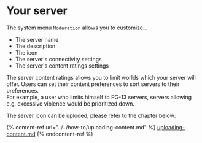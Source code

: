 # Your server

The system menu `Moderation` allows you to customize...

* The server name
* The description
* The icon
* The server's connectivity settings
* The server's content ratings settings

The server content ratings allows you to limit worlds which your server will offer. Users can set their content preferences to sort servers to their preferences.\
For example, a user who limits himself to PG-13 servers, servers allowing e.g. excessive violence would be prioritized down.

The server icon can be uploded, please refer to the chapter below:

{% content-ref url="../../how-to/uploading-content.md" %}
[uploading-content.md](../../how-to/uploading-content.md)
{% endcontent-ref %}

